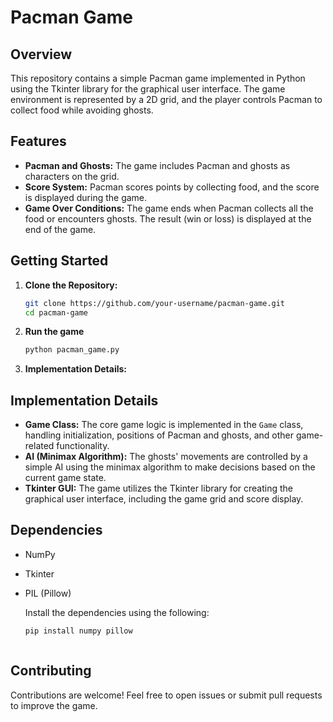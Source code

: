 
 # Pacman Game

## Overview

This repository contains a simple Pacman game implemented in Python using the Tkinter library for the graphical user interface. The game environment is represented by a 2D grid, and the player controls Pacman to collect food while avoiding ghosts.

## Features

- **Pacman and Ghosts:** The game includes Pacman and ghosts as characters on the grid.
- **Score System:** Pacman scores points by collecting food, and the score is displayed during the game.
- **Game Over Conditions:** The game ends when Pacman collects all the food or encounters ghosts. The result (win or loss) is displayed at the end of the game.

## Getting Started

1. **Clone the Repository:**
   ```bash
   git clone https://github.com/your-username/pacman-game.git
   cd pacman-game

2. **Run the game**
   ```bash
   python pacman_game.py


4. **Implementation Details:**

## Implementation Details

- **Game Class:** The core game logic is implemented in the `Game` class, handling initialization, positions of Pacman and ghosts, and other game-related functionality.
- **AI (Minimax Algorithm):** The ghosts' movements are controlled by a simple AI using the minimax algorithm to make decisions based on the current game state.
- **Tkinter GUI:** The game utilizes the Tkinter library for creating the graphical user interface, including the game grid and score display.

## Dependencies

- NumPy
- Tkinter
- PIL (Pillow)

   Install the dependencies using the following:

   ```bash
   pip install numpy pillow



## Contributing

Contributions are welcome! Feel free to open issues or submit pull requests to improve the game.



